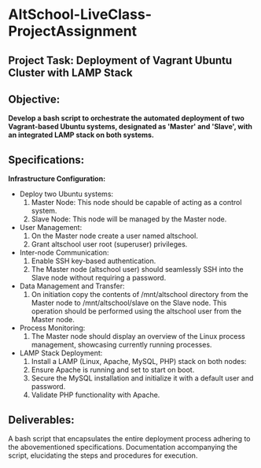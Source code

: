 # AltSchool-LiveClass-ProjectAssignment

## Project Task: Deployment of Vagrant Ubuntu Cluster with LAMP Stack

## Objective:
**Develop a bash script to orchestrate the automated deployment of two Vagrant-based Ubuntu systems, designated as 'Master' and 'Slave', with an integrated LAMP stack on both systems.**

## Specifications:
**Infrastructure Configuration:**
 - Deploy two Ubuntu systems:
      1. Master Node: This node should be capable of acting as a control system.
      2. Slave Node: This node will be managed by the Master node.
 - User Management:
      1. On the Master node create a user named altschool.
      2. Grant altschool user root (superuser) privileges.
 - Inter-node Communication:
      1. Enable SSH key-based authentication.
      2. The Master node (altschool user) should seamlessly SSH into the Slave node without requiring a password.
 - Data Management and Transfer:
      1. On initiation copy the contents of /mnt/altschool directory from the Master node to /mnt/altschool/slave on the Slave node. This operation should be performed using the altschool user from the Master node.
 - Process Monitoring:
      1. The Master node should display an overview of the Linux process management, showcasing currently running processes.
 - LAMP Stack Deployment:
      1. Install a LAMP (Linux, Apache, MySQL, PHP) stack on both nodes:
      2. Ensure Apache is running and set to start on boot.
      3. Secure the MySQL installation and initialize it with a default user and password.
      4. Validate PHP functionality with Apache.

## Deliverables:
A bash script that encapsulates the entire deployment process adhering to the abovementioned specifications.
Documentation accompanying the script, elucidating the steps and procedures for execution.
